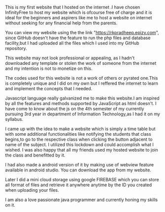 This is my first website that I hosted on the internet .I have chosen InfinityFree to host my website which is ofcourse free of charge and it is ideal for the beginners and aspirers like me to host a website on internet without seeking for any financial help from the parents.

You can view my website using the the link "https://rkpradheep.epizy.com", since GitHub doesn't have the feature to run the php files and database facility,but I had uploaded all the files which I used into my GitHub repository.

This website may not look professional or appealing, as I hadn't downloaded any template or stolen the work of someone from the internet and my intention is not to monetize on this.

The codes used for this website is not a work of others or pyrated one.This is completely unique and I did on my own but I reffered the internet to learn and implement the concepts that I needed.

Javascript language really galvanized me to make this website.I am inspired by all the features and methods supported by JavaScript as html doesn't. I have come to know about the js on the 4th semester of my currently pursuing 3rd year in department of Information Technology,as I had it on my syllabus.

I came up with the idea to make a website which is simply a time table but with some additional functionalities like notifying the students that class begins,to go to the respective class when clicking the button adjacent to name of the subject. I utilized this lockdown and could accomplish what I wished. I was also happy that all my friends used my hosted website to join the class and benefitted by it.

I had also made a android version of it by making use of webview feature available in android studio. You can download the app from my website.

Later I did a mini cloud storage using google FIREBASE which you can store all format of files and retrieve it anywhere anytime by the ID you created when uploading your files.

I am also a love passionate java programmer and  currently honing my skills on it.
